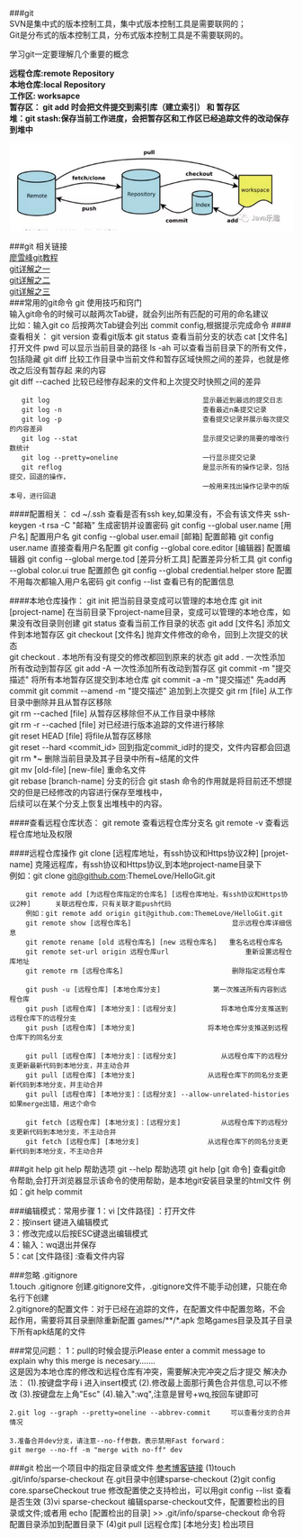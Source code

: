 ###git	
SVN是集中式的版本控制工具，集中式版本控制工具是需要联网的；  
Git是分布式的版本控制工具，分布式版本控制工具是不需要联网的。    

学习git一定要理解几个重要的概念  

**远程仓库:remote Repository    
本地仓库:local Repository    
工作区:	worksapce    
暂存区： git add  时会把文件提交到索引库（建立索引） 和 暂存区   
堆：git stash:保存当前工作进度，会把暂存区和工作区已经追踪文件的改动保存到堆中**
  
![](/images/git_overview.png)  


###git 相关链接  
[廖雪峰git教程](https://www.liaoxuefeng.com/wiki/0013739516305929606dd18361248578c67b8067c8c017b000 "廖雪峰git教程")   
[git详解之一](http://blog.jobbole.com/25775/ "git详解之一")  
[git详解之二](http://blog.jobbole.com/25808/ "git详解之二")  
[git详解之三](http://blog.jobbole.com/25877/ "git详解之三")   
###常用的git命令
	   git 使用技巧和窍门  
	   输入git命令的时候可以敲两次Tab键，就会列出所有匹配的可用的命名建议  
	   比如：输入git co 后按两次Tab键会列出 commit config,根据提示完成命令
####查看相关：
	   git version									查看git版本
	   git status									查看当前分支的状态
	   cat [文件名]								  打开文件
	   pwd										    可以显示当前目录的路径
	   ls -ah										可以查看当前目录下的所有文件，包括隐藏
	   git diff										比较工作目录中当前文件和暂存区域快照之间的差异，也就是修改之后没有暂存起													来的内容  
	   git diff --cached							比较已经惨存起来的文件和上次提交时快照之间的差异
		
	   git log										显示最近到最远的提交日志
	   git log -n 									查看最近n条提交记录
	   git log -p									查看提交记录并展示每次提交的内容差异
	   git log --stat								显示提交记录的简要的增改行数统计
	   git log --pretty=oneline						一行显示提交记录     
	   git reflog 	 								是显示所有的操作记录，包括提交，回退的操作，  
													一般用来找出操作记录中的版本号，进行回退
	
####配置相关：
	    cd ~/.ssh									   		查看是否有ssh key,如果没有，不会有该文件夹
	    ssh-keygen -t rsa -C "邮箱"						    生成密钥并设置密码
	    git config --global user.name [用户名]				配置用户名
	    git config --global user.email [邮箱]				配置邮箱
		git config user.name  								直接查看用户名配置
		git config --global core.editor [编辑器]				配置编辑器
		git config --global merge.tod [差异分析工具]			配置差异分析工具
	    git config --global color.ui true					配置颜色
	    git config --global credential.helper store			配置不用每次都输入用户名密码
		git config --list									查看已有的配置信息

####本地仓库操作：
	   git init									把当前目录变成可以管理的本地仓库
	   git init	[project-name]					在当前目录下project-name目录，变成可以管理的本地仓库，如果没有改目录则创建 
	   git status								查看当前工作目录的状态
	   git add [文件名]						  添加文件到本地暂存区
	   git checkout [文件名]				      抛弃文件修改的命令，回到上次提交的状态  
	   git checkout .							本地所有没有提交的修改都回到原来的状态
	   git add .								一次性添加所有改动到暂存区
	   git add -A								一次性添加所有改动到暂存区
	   git commit -m "提交描述"					 将所有本地暂存区提交到本地仓库
	   git commit -a -m "提交描述"				 先add再commit 
	   git commit --amend -m "提交描述"			 追加到上次提交
	   git rm [file]							从工作目录中删除并且从暂存区移除  
	   git rm --cached [file]    				从暂存区移除但不从工作目录中移除  
	   git rm -r --cached [file]				对已经进行版本追踪的文件进行移除  
	   git reset HEAD [file]					将file从暂存区移除  
	   git reset --hard <commit_id>				回到指定commit_id时的提交，文件内容都会回退
	   git rm \*~								删除当前目录及其子目录中所有~结尾的文件  
	   git mv [old-file] [new-file]				重命名文件  
	   git rebase [branch-name]					分支的衍合 
	   git stash								命令的作用就是将目前还不想提交的但是已经修改的内容进行保存至堆栈中，  
												后续可以在某个分支上恢复出堆栈中的内容。
	   
	
####查看远程仓库状态：
	   git remote 									查看远程仓库分支名
	   git remote -v								查看远程仓库地址及权限	    
	
####远程仓库操作
		git clone [远程库地址，有ssh协议和Https协议2种]	 [projet-name]		克隆远程库，有ssh协议和Https协议,到本地project-name目录下  
		例如：git clone  git@github.com:ThemeLove/HelloGit.git	
  
		git remote add [为远程仓库指定的仓库名] [远程仓库地址，有ssh协议和Https协议2种]      关联远程仓库，只有关联才能push代码  
		例如：git remote add origin git@github.com:ThemeLove/HelloGit.git  
		git remote show [远程仓库名]							显示远程仓库详细信息	
		git remote rename [old 远程仓库名] [new 远程仓库名]	重名名远程仓库名
        git remote set-url origin 远程仓库url					重新设置远程仓库地址
		git remote rm [远程仓库名]							删除指定远程仓库
	 
	    git push -u [远程仓库] [本地仓库分支]				第一次推送所有内容到远程仓库
	    git push [远程仓库] [本地分支]：[远程分支]			将本地仓库分支推送到远程仓库下的远程分支
		git push [远程仓库] [本地分支]					将本地仓库分支推送到远程仓库下的同名分支  

	    git pull [远程仓库] [本地分支]：[远程分支]			从远程仓库下的远程分支更新最新代码到本地分支，并主动合并  
		git pull [远程仓库] [本地分支]					从远程仓库下的同名分支更新代码到本地分支，并主动合并  
		git pull [远程仓库] [本地分支]：[远程分支] --allow-unrelated-histories	如果merge出错，用这个命令

		git fetch [远程仓库] [本地分支]：[远程分支]			从远程仓库下的远程分支更新代码到本地分支，不主动合并  
		git fetch [远程仓库] [本地分支]					从远程仓库下的同名分支更新代码到本地分支，不主动合并		
###git help
		git help			帮助选项
		git --help			帮助选项
		git help [git 命令] 	查看git命令帮助,会打开浏览器显示该命令的使用帮助，是本地git安装目录里的html文件
		例如：git help commit
		
	
###编辑模式：常用步骤
	1：vi [文件路径] ：打开文件	
	2：按insert 键进入编辑模式  
	3：修改完成以后按ESC键退出编辑模式  
	4：输入：wq退出并保存  
	5：cat [文件路径] :查看文件内容
	
###忽略 .gitignore    
		1.touch .gitignore		创建.gitignore文件，.gitignore文件不能手动创建，只能在命名行下创建  
		2.gitignore的配置文件：对于已经在追踪的文件，在配置文件中配置忽略，不会起作用，需要将其目录删除重新配置
		games/**/*.apk			忽略games目录及其子目录下所有apk结尾的文件
	
###常见问题：
	1：pull的时候会提示Please enter a commit message to explain why this merge is necesary.......  
	这是因为本地仓库的修改和远程仓库有冲突，需要解决完冲突之后才提交
	解决办法：
	(1).按键盘字母 i 进入insert模式
	(2).修改最上面那行黄色合并信息,可以不修改
	(3).按键盘左上角"Esc"
	(4).输入":wq",注意是冒号+wq,按回车键即可
	
	2.git log --graph --pretty=oneline --abbrev-commit     可以查看分支的合并情况
	
	3.准备合并dev分支，请注意--no-ff参数，表示禁用Fast forward：
	git merge --no-ff -m "merge with no-ff" dev	

###git 检出一个项目中的指定目录或文件 [参考博客链接](https://blog.csdn.net/doujiang_zheng/article/details/78635725 "参考博客链接")
	(1)touch .git/info/sparse-checkout				在.git目录中创建sparse-checkout
	(2)git config core.sparseCheckout true  修改配置使之支持检出，可以用git config --list 查看是否生效
	(3)vi sparse-checkout 编辑sparse-checkout文件，配置要检出的目录或文件;或者用 echo [配置检出的目录] >> .git/info/sparse-checkout 命令将配置目录添加到配置目录下
	(4)git pull [远程仓库] [本地分支]				检出项目
